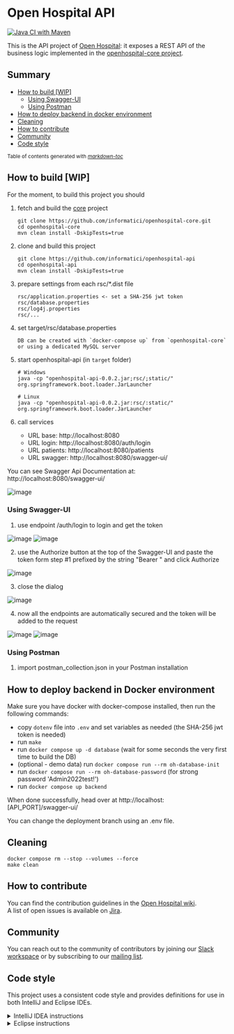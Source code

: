 # Open Hospital API

[![Java CI with Maven](https://github.com/informatici/openhospital-api/workflows/Java%20CI%20with%20Maven/badge.svg)](https://github.com/informatici/openhospital-api/actions?query=workflow%3A%22Java+CI+with+Maven%22)

This is the API project of [Open Hospital][openhospital]: it exposes a REST API of the business logic implemented in the [openhospital-core project][core].

## Summary

  * [How to build [WIP]](#how-to-build-wip)
    + [Using Swagger-UI](#using-swagger-ui)
    + [Using Postman](#using-postman)
  * [How to deploy backend in docker environment](#how-to-deploy-backend-in-docker-environment)
  * [Cleaning](#cleaning)
  * [How to contribute](#how-to-contribute)
  * [Community](#community)
  * [Code style](#code-style)

<small>Table of contents generated with <i><a href='http://ecotrust-canada.github.io/markdown-toc/'>markdown-toc</a></i></small>


## How to build [WIP]

For the moment, to build this project you should 

 1. fetch and build the [core] project
    
        git clone https://github.com/informatici/openhospital-core.git
        cd openhospital-core
        mvn clean install -DskipTests=true
        
 2. clone and build this project
 
        git clone https://github.com/informatici/openhospital-api
        cd openhospital-api
        mvn clean install -DskipTests=true
        
 3. prepare settings from each rsc/*.dist file
 
        rsc/application.properties <- set a SHA-256 jwt token
        rsc/database.properties
        rsc/log4j.properties
        rsc/...
 
 4. set target/rsc/database.properties
 
        DB can be created with `docker-compose up` from `openhospital-core` or using a dedicated MySQL server
        
 5. start openhospital-api (in `target` folder)
 
        # Windows
        java -cp "openhospital-api-0.0.2.jar;rsc/;static/" org.springframework.boot.loader.JarLauncher

        # Linux
        java -cp "openhospital-api-0.0.2.jar:rsc/:static/" org.springframework.boot.loader.JarLauncher
        
 6. call services
    - URL base: http://localhost:8080
    - URL login: http://localhost:8080/auth/login
    - URL patients: http://localhost:8080/patients
    - URL swagger: http://localhost:8080/swagger-ui/

You can see Swagger Api Documentation at: http://localhost:8080/swagger-ui/

![image](https://user-images.githubusercontent.com/2938553/215335720-73d59075-f0df-44c4-93ed-eae79945bb71.png)
   
### Using Swagger-UI

 1. use endpoint /auth/login to login and get the token
 
![image](https://user-images.githubusercontent.com/2938553/228294801-4d27dd2c-9053-4f62-9497-690706232c9f.png)
![image](https://user-images.githubusercontent.com/2938553/228294867-79d6a326-9e7d-4ca0-93cd-ce34c7b7373f.png)
 
 2. use the Authorize button at the top of the Swagger-UI and paste the token form step #1 prefixed by the string "Bearer " and click Authorize

![image](https://user-images.githubusercontent.com/2938553/228296149-64905464-441f-4b20-80af-4dcfb40aef4c.png)
 
 3. close the dialog

![image](https://user-images.githubusercontent.com/2938553/228294994-56c1ae3b-f7cb-49b6-94d4-c899fa20374e.png)

 4. now all the endpoints are automatically secured and the token will be added to the request

![image](https://user-images.githubusercontent.com/2938553/228295504-910a6036-4656-4645-8756-3dec0154eed4.png)
![image](https://user-images.githubusercontent.com/2938553/228295166-d1948976-fbdb-4f7e-ab12-8f0621b21373.png)


### Using Postman

 1. import postman_collection.json in your Postman installation
 
## How to deploy backend in Docker environment

Make sure you have docker with docker-compose installed, then run the following commands:

- copy `dotenv` file into `.env` and set variables as needed (the SHA-256 jwt token is needed)
- run `make`
- run `docker compose up -d database` (wait for some seconds the very first time to build the DB)
- (optional - demo data) run `docker compose run --rm oh-database-init`
- run `docker compose run --rm oh-database-password` (for strong password 'Admin2022test!')
- run `docker compose up backend`

When done successfully, head over at http://localhost:[API_PORT]/swagger-ui/

You can change the deployment branch using an .env file.

## Cleaning

	docker compose rm --stop --volumes --force
	make clean


## How to contribute

You can find the contribution guidelines in the [Open Hospital wiki][contribution-guide].  
A list of open issues is available on [Jira][jira].

## Community

You can reach out to the community of contributors by joining 
our [Slack workspace][slack] or by subscribing to our [mailing list][ml].


## Code style

This project uses a consistent code style and provides definitions for use in both IntelliJ and Eclipse IDEs.

<details><summary>IntelliJ IDEA instructions</summary>

For IntelliJ IDEA the process for importing the code style is:

* Select *Settings* in the *File* menu
* Select *Editor*
* Select *Code Style*
* Expand the menu item and select *Java*
* Go to *Scheme* at the top, click on the setting button by the side of the drop-down list
* Select *Import Scheme*
* Select *IntelliJ IDE code style XML*
* Navigate to the location of the file which relative to the project root is:  `.ide-settings/idea/OpenHospital-code-style-configuration.xml`
* Select *OK* 
* At this point the code style is stored as part of the IDE and is used for **all** projects opened in the editor.  To restrict the settings to just this project again select the setting button by the side of the *Scheme* list and select *Copy to Project...*. If successful a notice appears in the window that reads: *For current project*.

</details>

<details><summary>Eclipse instructions</summary>

For Eclipse the process requires loading the formatting style and the import order separately.

* Select *Preferences* in the *Window* menu
* Select *Java*
* Select *Code Style* and expand the menu
* Select *Formatter*
* Select the *Import...* button
* Navigate to the location of the file which relative to the project root is:  `.ide-settings/eclipse/OpenHospital-Java-CodeStyle-Formatter.xml`
* Select *Open*
* At this point the code style is stored and is applicable to all projects opened in the IDE.  To restrict the settings just to this project select *Configure Project Specific Settings...* in the upper right.  In the next dialog select the *openhospital* repository and select *OK*.  In the next dialog select the *Enable project specific settings* checkbox.  Finally select *Apply and Close*.
* Back in the *Code Style* menu area, select *Organize Imports*
* Select *Import...*
* Navigate to the location of the file which relative to the project root is:  `.ide-settings/eclipse/OpenHospital.importorder`
* Select *Open*
* As with the formatting styles the import order is applicable to all projects.  In order to change it just for this project repeat the same steps as above for *Configure Project Specific Settings...*
 
</details> 

[openhospital]: https://www.open-hospital.org/
[core]: https://github.com/informatici/openhospital-core
[contribution-guide]: https://openhospital.atlassian.net/wiki/display/OH/Contribution+Guidelines
[jira]: https://openhospital.atlassian.net/jira/software/c/projects/OP/issues/
[slack]: https://join.slack.com/t/openhospitalworkspace/shared_invite/enQtOTc1Nzc0MzE2NjQ0LWIyMzRlZTU5NmNlMjE2MDcwM2FhMjRkNmM4YzI0MTAzYTA0YTI3NjZiOTVhMDZlNWUwNWEzMjE5ZDgzNWQ1YzE
[ml]: https://sourceforge.net/projects/openhospital/lists/openhospital-devel
